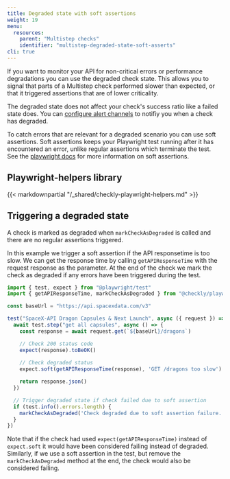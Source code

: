 ```yaml
---
title: Degraded state with soft assertions
weight: 19
menu:
  resources:
    parent: "Multistep checks"
    identifier: "multistep-degraded-state-soft-asserts"
cli: true
---
```


If you want to monitor your API for non-critical errors or performance degradations you can use the degraded check state. This allows you to signal that parts of a Multistep check performed slower than expected, or that it triggered assertions that are of lower criticality. 

The degraded state does not affect your check's success ratio like a failed state does. You can [configure alert channels](/docs/alerting-and-retries/alert-channels/#managing-alert-channels) to notifiy you when a check has degraded. 

To catch errors that are relevant for a degraded scenario you can use soft assertions. Soft assertions keeps your Playwright test running after it has encountered an error, unlike regular assertions which terminate the test. See the [playwright docs](https://playwright.dev/docs/test-assertions#soft-assertions) for more information on soft assertions.

## Playwright-helpers library

{{< markdownpartial "/_shared/checkly-playwright-helpers.md" >}}

## Triggering a degraded state

A check is marked as degraded when `markCheckAsDegraded` is called and there are no regular assertions triggered.

In this example we trigger a soft assertion if the API responsetime is too slow. We can get the response time by calling `getAPIResponseTime` with the request response as the parameter. At the end of the check we mark the check as degraded if any errors have been triggered during the test.

```ts
import { test, expect } from "@playwright/test"
import { getAPIResponseTime, markCheckAsDegraded } from "@checkly/playwright-helpers"

const baseUrl = "https://api.spacexdata.com/v3"

test("SpaceX-API Dragon Capsules & Next Launch", async ({ request }) => {
  await test.step("get all capsules", async () => {
    const response = await request.get(`${baseUrl}/dragons`)

    // Check 200 status code
    expect(response).toBeOK()
    
    // Check degraded status
    expect.soft(getAPIResponseTime(response), 'GET /dragons too slow').toBeLessThanOrEqual(200)

    return response.json()
  })

  // Trigger degraded state if check failed due to soft assertion
  if (test.info().errors.length) {
    markCheckAsDegraded('Check degraded due to soft assertion failure.')
  }
})
```

Note that if the check had used `expect(getAPIResponseTime)` instead of `expect.soft` it would have been considered failing instead of degraded. Similarly, if we use a soft assertion in the test, but remove the `markCheckAsDegraded` method at the end, the check would also be considered failing.